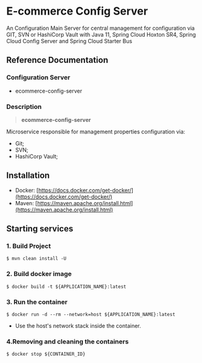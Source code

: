 # E-commerce Config Server

An Configuration Main Server for central management for configuration via GIT, SVN or HashiCorp Vault with Java 11, Spring Cloud Hoxton SR4, Spring Cloud Config Server and Spring Cloud Starter Bus

## Reference Documentation

### Configuration Server

-   ecommerce-config-server

### Description

> **ecommerce-config-server**

Microservice responsible for management properties configuration via:

 - Git;
 - SVN;
 - HashiCorp Vault;

## Installation

-   Docker: [https://docs.docker.com/get-docker/](https://docs.docker.com/get-docker/)
-   Maven: [https://maven.apache.org/install.html](https://maven.apache.org/install.html)

## Starting services

### 1. Build Project

```
$ mvn clean install -U
```

### 2. Build docker image

```
$ docker build -t ${APPLICATION_NAME}:latest
```

### 3. Run the container

```
$ docker run -d --rm --network=host ${APPLICATION_NAME}:latest
```

-   Use the host's network stack inside the container.

### 4.Removing and cleaning the containers

```
$ docker stop ${CONTAINER_ID}
```
